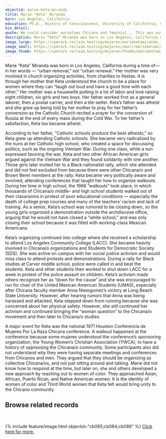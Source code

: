 ```yaml
---
objectid: marie-keta-miranda
title: Marie "Keta" Miranda
born: Los Angeles, California
education: Ph.D., History of Consciousness, University of California, Santa Cruz
bio_detail:
quote: We could consider ourselves Chicana and feminist... This was our legitimation. This was our moment to be understood. That to be feminist was not to be vendida.
description: Marie “Keta” Miranda was born in Los Angeles, California during a time of— in her words — “urban removal,” not “urban renewal.” Her mother was very involved in church organizing activities, from charities to fiestas. It is through her mother that Keta understood the church to be a place for women where they can “laugh out loud and have a good time with each other.” Her mother was a housewife putting in a lot of labor and love raising eight children, six girls and two boys. Her father worked first as a general laborer, then a postal carrier, and then a tile-setter.
image_large: https://cpmrark.reclaim.hosting/mujeres/marieketamiranda.jpg
image_small: https://cpmrark.reclaim.hosting/mujeres/small/marieketamiranda_sm.jpg
image_thumb: https://cpmrark.reclaim.hosting/mujeres/thumbs/marieketamiranda_th.jpg
---
```


Marie “Keta” Miranda was born in Los Angeles, California during a time of— in her words — “urban removal,” not “urban renewal.” Her mother was very involved in church organizing activities, from charities to fiestas. It is through her mother that Keta understood the church to be a place for women where they can “laugh out loud and have a good time with each other.” Her mother was a housewife putting in a lot of labor and love raising eight children, six girls and two boys. Her father worked first as a general laborer, then a postal carrier, and then a tile-setter. Keta’s father was atheist and she grew up being told by her mother to pray for her father’s conversion as the Catholic Church recited a prayer for the conversion of Russia at the end of every mass during the Cold War. To her father’s satisfaction, Keta too became atheist.

According to her father, “Catholic schools produce the best atheists,” so Keta grew up attending Catholic schools. She became very radicalized by the nuns at her Catholic high school, who created a space for discussing politics, such as the ongoing Vietnam War. During one class, while a nun expressed favoring the war, Keta and two other African American girls argued against the Vietnam War and they found solidarity with one another. Those girls later invited her to a Black nationalist rally, which she attended and did not feel excluded from because there were other Chicana/o and Brown Beret members at the rally. Keta became very politically aware and involved, attending conferences that taught her how to organize walkouts. During her time in high school, the 1968 “walkouts” took place, in which thousands of Chicana/o middle- and high school students walked out of their classrooms in protest of poor educational conditions — especially the death of college prep courses and many of the teachers’ racism and lack of training. As a senior, Keta’s school was rumored to be closing down, so the young girls organized a demonstration outside the archdiocese office, arguing that he would not have closed a “white school,” and was only closing their school because it was filled with working-class Mexican Americans.

Keta’s organizing continued into college where she received a scholarship to attend Los Angeles Community College (LACC). She became heavily involved in Chicana/o organizations and Students for Democratic Society (SDS). She was active on campus with her social justice activism and would miss class to attend protests and demonstrations. During a rally for Black studies at Carver middle school, police were called in and beat the students. Keta and other students then worked to shut down LACC for a week in protest of the police assault on children. Keta’s activism made others recognize her as “down for the cause” and she was encouraged to run for chair of the United Mexican American Students (UMAS), especially after Chicana faculty member Anna Nietogomez’s victory at Long Beach State University. However, after hearing rumors that Anna was being harassed and attacked, Keta stepped down from running because she was concerned about her physical safety. However, she still continued her activism and continued bringing the “woman question” to the Chicana/o movement and then later to Chicana/o studies.

A major event for Keta was the national 1971 Houston Conferencia de Mujeres Por La Raza Chicana conference. A walkout happened at the conference because some mujeres understood the conference’s sponsoring organization, the Young Women’s Christian Association (YWCA), to have a history of oppressing the Chicana/o community. Some participants also did not understand why they were having separate meetings and conferences from Chicanos and men. They argued that they should be organizing as collective Chicana/os, and not just sitting around and talking. Marie did not know how to respond at the time, but later on, she and others developed a new approach by reaching out to women of color. They approached Asian, African, Puerto Rican, and Native American women. It is the identity of women of color and Third World women that Keta felt would bring unity to the Chicano community.

## Browse related records
<br>

{% include feature/image.html objectid="cb085;cb084;cb086" %}
[Click here for more.]()